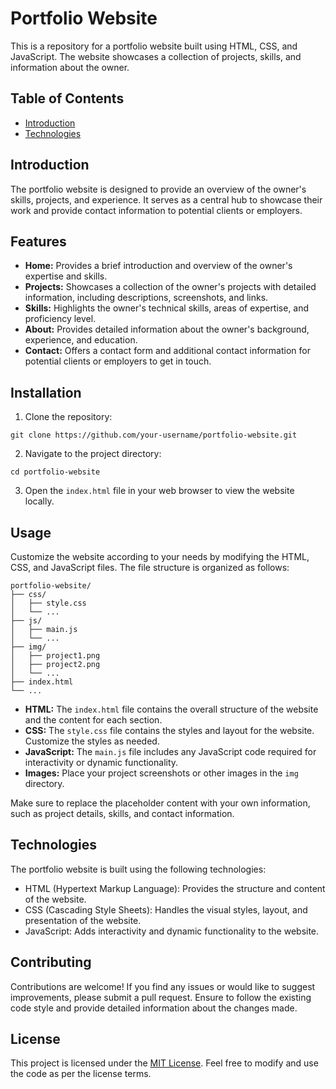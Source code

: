 # Portfolio Website

This is a repository for a portfolio website built using HTML, CSS, and JavaScript. The website showcases a collection of projects, skills, and information about the owner.

## Table of Contents

- [Introduction](#introduction)
- [Technologies](#technologies)

## Introduction

The portfolio website is designed to provide an overview of the owner's skills, projects, and experience. It serves as a central hub to showcase their work and provide contact information to potential clients or employers.

## Features

- **Home:** Provides a brief introduction and overview of the owner's expertise and skills.
- **Projects:** Showcases a collection of the owner's projects with detailed information, including descriptions, screenshots, and links.
- **Skills:** Highlights the owner's technical skills, areas of expertise, and proficiency level.
- **About:** Provides detailed information about the owner's background, experience, and education.
- **Contact:** Offers a contact form and additional contact information for potential clients or employers to get in touch.

## Installation

1. Clone the repository:

```
git clone https://github.com/your-username/portfolio-website.git
```

2. Navigate to the project directory:

```
cd portfolio-website
```

3. Open the `index.html` file in your web browser to view the website locally.

## Usage

Customize the website according to your needs by modifying the HTML, CSS, and JavaScript files. The file structure is organized as follows:

```
portfolio-website/
├── css/
│   ├── style.css
│   └── ...
├── js/
│   ├── main.js
│   └── ...
├── img/
│   ├── project1.png
│   ├── project2.png
│   └── ...
├── index.html
└── ...
```

- **HTML:** The `index.html` file contains the overall structure of the website and the content for each section.
- **CSS:** The `style.css` file contains the styles and layout for the website. Customize the styles as needed.
- **JavaScript:** The `main.js` file includes any JavaScript code required for interactivity or dynamic functionality.
- **Images:** Place your project screenshots or other images in the `img` directory.

Make sure to replace the placeholder content with your own information, such as project details, skills, and contact information.

## Technologies

The portfolio website is built using the following technologies:

- HTML (Hypertext Markup Language): Provides the structure and content of the website.
- CSS (Cascading Style Sheets): Handles the visual styles, layout, and presentation of the website.
- JavaScript: Adds interactivity and dynamic functionality to the website.

## Contributing

Contributions are welcome! If you find any issues or would like to suggest improvements, please submit a pull request. Ensure to follow the existing code style and provide detailed information about the changes made.

## License

This project is licensed under the [MIT License](LICENSE). Feel free to modify and use the code as per the license terms.